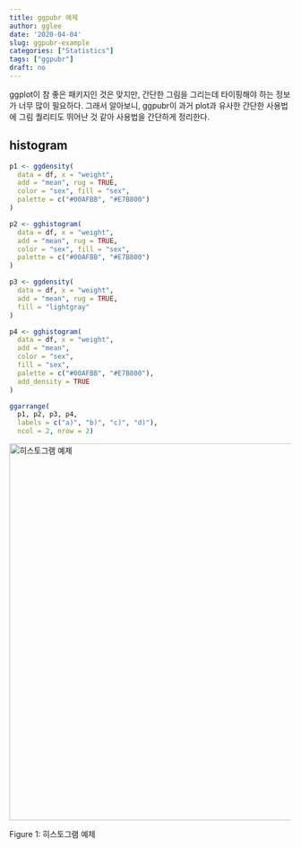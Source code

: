 ```yaml
---
title: ggpubr 예제
author: gglee
date: '2020-04-04'
slug: ggpubr-example
categories: ["Statistics"]
tags: ["ggpubr"]
draft: no
---
```






ggplot이 참 좋은 패키지인 것은 맞지만, 간단한 그림을 그리는데 타이핑해야 하는 정보가 너무 많이 필요하다. 그래서 알아보니, ggpubr이 과거 plot과 유사한 간단한 사용법에 그림 퀄리티도 뛰어난 것 같아 사용법을 간단하게 정리한다. 



## histogram


```r
p1 <- ggdensity(
  data = df, x = "weight",
  add = "mean", rug = TRUE,
  color = "sex", fill = "sex",
  palette = c("#00AFBB", "#E7B800")
)

p2 <- gghistogram(
  data = df, x = "weight",
  add = "mean", rug = TRUE,
  color = "sex", fill = "sex",
  palette = c("#00AFBB", "#E7B800")
)

p3 <- ggdensity(
  data = df, x = "weight",
  add = "mean", rug = TRUE,
  fill = "lightgray"
)

p4 <- gghistogram(
  data = df, x = "weight",
  add = "mean",
  color = "sex",
  fill = "sex",
  palette = c("#00AFBB", "#E7B800"),
  add_density = TRUE
)

ggarrange(
  p1, p2, p3, p4, 
  labels = c("a)", "b)", "c)", "d)"), 
  ncol = 2, nrow = 2)
```

<div class="figure">
<img src="/post/2020-04-04-ggpubr-example_files/figure-html/example-histogram-1.png" alt="히스토그램 예제" width="672" />
<p class="caption">Figure 1: 히스토그램 예제</p>
</div>
